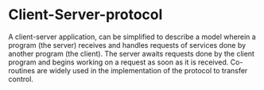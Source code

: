 # Client-Server-protocol
A client-server application, can be simplified to describe a model wherein a program (the server) receives and handles requests of services done by another program (the client). The server awaits requests done by the client program and begins working on a request as soon as it is received. Co-routines are widely used in the implementation of the protocol to transfer control.
